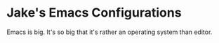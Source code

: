 Jake's Emacs Configurations
=========================

Emacs is big. It's so big that it's rather an operating system than editor.

